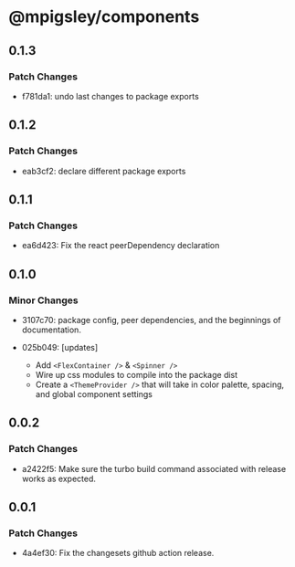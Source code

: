 # @mpigsley/components

## 0.1.3

### Patch Changes

- f781da1: undo last changes to package exports

## 0.1.2

### Patch Changes

- eab3cf2: declare different package exports

## 0.1.1

### Patch Changes

- ea6d423: Fix the react peerDependency declaration

## 0.1.0

### Minor Changes

- 3107c70: package config, peer dependencies, and the beginnings of documentation.
- 025b049: [updates]

  - Add `<FlexContainer />` & `<Spinner />`
  - Wire up css modules to compile into the package dist
  - Create a `<ThemeProvider />` that will take in color palette, spacing, and global component settings

## 0.0.2

### Patch Changes

- a2422f5: Make sure the turbo build command associated with release works as expected.

## 0.0.1

### Patch Changes

- 4a4ef30: Fix the changesets github action release.
